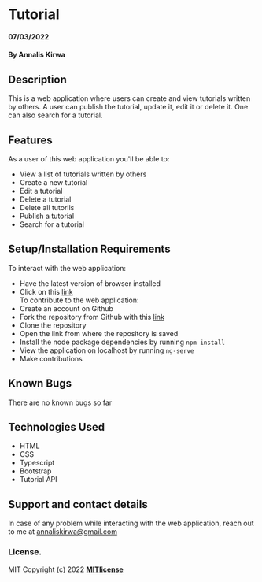 # Tutorial  
#### 07/03/2022
#### By **Annalis Kirwa**  
## Description  
This is a web application where users can create and view tutorials written by others.
A user can publish the tutorial, update it, edit it or delete it. 
One can also search for a tutorial.  
  
 ## Features
As a user of this web application you'll be able to:  
* View a list of tutorials written by others  
* Create a new tutorial    
* Edit a tutorial  
* Delete a tutorial  
* Delete all tutorils  
* Publish a tutorial  
* Search for a tutorial  
## Setup/Installation Requirements
To interact with the web application:  
* Have the latest version of browser installed  
* Click on this <a href = "https://annaliskirwa.github.io/_App_Diecisiete/tutorials"> link </a>   
To contribute to the web application:
* Create an account on Github
* Fork the repository from Github with this <a href = "https://github.com/Annaliskirwa/_App_Diecisiete" >link </a>
* Clone the repository
* Open the link from where the repository is saved  
* Install the node package dependencies by running ``npm install``  
* View the application on localhost by running ``ng-serve``  
* Make contributions   
## Known Bugs
There are no known bugs so far
## Technologies Used
* HTML
* CSS
* Typescript
* Bootstrap   
* Tutorial API
## Support and contact details
In case of any problem while interacting with the web application, reach out to me at annaliskirwa@gmail.com
### License.
MIT Copyright (c) 2022 **[MITlicense](LICENSE)**
